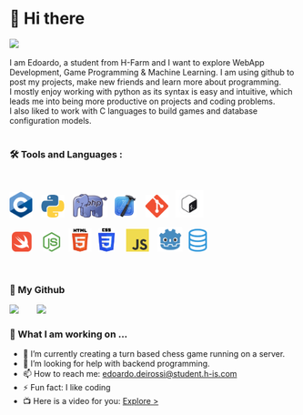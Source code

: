 # 👋 Hi there

<img src="https://komarev.com/ghpvc/?username=EdoardoCoding1&label=VISITOR COUNT = &style=flat&color=orange">

I am Edoardo, a student from H-Farm and I want to explore WebApp Development, Game Programming & Machine Learning. I am using github to post my projects, make new friends and learn more about programming.
<br>I mostly enjoy working with python as its syntax is easy and intuitive, which leads me into being more productive on projects and coding problems.
<br>I also liked to work with C languages to build games and database configuration models. 
<br><br>

### 🛠️ Tools and Languages :
<br>
<html>


<img src="C.png" width="40px">&nbsp;&nbsp;&nbsp;
<img src="PYTHON.png" width="40px">&nbsp;&nbsp;&nbsp;
<img src="PHP.png" width="60px">&nbsp;&nbsp;
<img src="XCODE.png" width="40px">&nbsp;&nbsp;&nbsp;
<img src="GIT.png" width="40px">&nbsp;&nbsp;
<img src="BASH.jpg" width="50px">

&nbsp;<img src="SWIFT.png" width="35px">&nbsp;&nbsp;&nbsp;&nbsp;
<img src="NODEJS.png" width="30px">&nbsp;&nbsp;&nbsp;
<img src="HTML5.png" width="40px">&nbsp;&nbsp;&nbsp;<img src="CSS3.png" width="29px">&nbsp;&nbsp;&nbsp;&nbsp;
<img src="JS.png" width="40px">&nbsp;&nbsp;&nbsp;
<img src="GODOT.png" width="43px">&nbsp;&nbsp;
<img src="SQLdb.png" width="32px">&nbsp;&nbsp;

</html>

<br>

### 🐙 My Github

<img src="http://github-readme-streak-stats.herokuapp.com?user=EdoardoCoding1&theme=github-dark">&nbsp;&nbsp;&nbsp;&nbsp;&nbsp;&nbsp;&nbsp;&nbsp;<img src="https://github-readme-stats.vercel.app/api/top-langs/?username=EdoardoCoding1&layout=compact&theme=vision-friendly-dark">

### 🏫 What I am working on ...

- 🔭 I’m currently creating a turn based chess game running on a server.
- 🤔 I’m looking for help with backend programming.
- 📫 How to reach me: edoardo.deirossi@student.h-is.com
- ⚡ Fun fact: I like coding
- 📺 Here is a video for you: <a href="https://www.youtube.com/watch?v=dQw4w9WgXcQ">Explore ></a>

